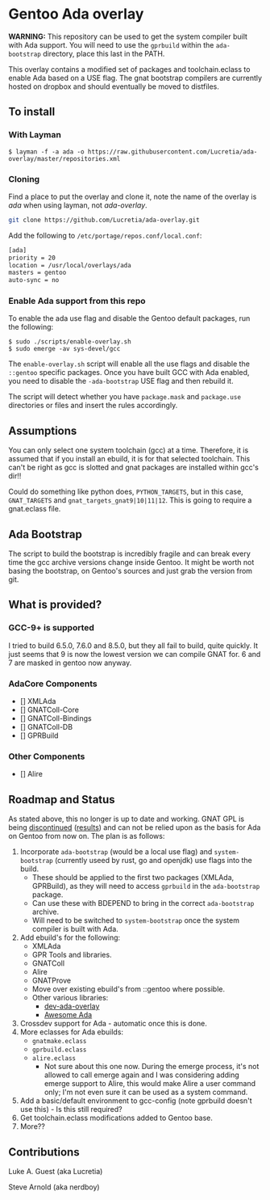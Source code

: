 # Gentoo Ada overlay

**WARNING:** This repository can be used to get the system compiler built with Ada support. You will need to use the ```gprbuild``` within the ```ada-bootstrap``` directory, place this last in the PATH.

This overlay contains a modified set of packages and toolchain.eclass to enable
Ada based on a USE flag.  The gnat bootstrap compilers are currently hosted on
dropbox and should eventually be moved to distfiles.

## To install

### With Layman

```
$ layman -f -a ada -o https://raw.githubusercontent.com/Lucretia/ada-overlay/master/repositories.xml
```

### Cloning

Find a place to put the overlay and clone it, note the name of the overlay is
*ada* when using layman, not *ada-overlay*.

```bash
git clone https://github.com/Lucretia/ada-overlay.git
```

Add the following to ```/etc/portage/repos.conf/local.conf```:

```bash
[ada]
priority = 20
location = /usr/local/overlays/ada
masters = gentoo
auto-sync = no
```

### Enable Ada support from this repo

To enable the ada use flag and disable the Gentoo default packages, run the following:

```
$ sudo ./scripts/enable-overlay.sh
$ sudo emerge -av sys-devel/gcc
```

The ```enable-overlay.sh``` script will enable all the use flags and disable the ```::gentoo``` specific packages. Once you have built GCC with Ada enabled, you need to disable the ```-ada-bootstrap``` USE flag and then rebuild it.

The script will detect whether you have ```package.mask``` and ```package.use``` directories or files and insert the rules accordingly.

## Assumptions

You can only select one system toolchain (gcc) at a time. Therefore, it is assumed that if you install an ebuild, it is for that selected toolchain. This can't be right as gcc is slotted and gnat packages are installed within gcc's dir!!

Could do something like python does, ```PYTHON_TARGETS```, but in this case, ```GNAT_TARGETS``` and ```gnat_targets_gnat9|10|11|12```. This is going to require a gnat.eclass file.

## Ada Bootstrap

The script to build the bootstrap is incredibly fragile and can break every time the gcc archive versions change inside Gentoo. It might be worth not basing the bootstrap, on Gentoo's sources and just grab the version from git.

## What is provided?

### GCC-9+ is supported

I tried to build 6.5.0, 7.6.0 and 8.5.0, but they all fail to build, quite quickly. It just seems that 9 is now the lowest version we can compile GNAT for. 6 and 7 are masked in gentoo now anyway.

### AdaCore Components

* [] XMLAda
* [] GNATColl-Core
* [] GNATColl-Bindings
* [] GNATColl-DB
* [] GPRBuild

### Other Components

* [] Alire

## Roadmap and Status

As stated above, this no longer is up to date and working. GNAT GPL is being [discontinued](https://www.reddit.com/r/ada/comments/hwgbwa/survey_on_the_future_of_gnat_community) ([results](https://www.reddit.com/r/ada/comments/j6oz6i/results_of_the_survey_on_the_future_of_gnat/)) and can not be relied upon as the basis for Ada on Gentoo from now on. The plan is as follows:

1. Incorporate ```ada-bootstrap``` (would be a local use flag) and ```system-bootstrap``` (currently useed by rust, go and openjdk) use flags into the build.
   * These should be applied to the first two packages (XMLAda, GPRBuild), as they will need to access ```gprbuild``` in the ```ada-bootstrap``` package.
   * Can use these with BDEPEND to bring in the correct ```ada-bootstrap``` archive.
   * Will need to be switched to ```system-bootstrap``` once the system compiler is built with Ada.
2. Add ebuild's for the following:
   * XMLAda
   * GPR Tools and libraries.
   * GNATColl
   * Alire
   * GNATProve
   * Move over existing ebuild's from ::gentoo where possible.
   * Other various libraries:
     * [dev-ada-overlay](https://github.com/sarnold/dev-ada-overlay)
     * [Awesome Ada](https://github.com/ohenley/awesome-ada)
3. Crossdev support for Ada - automatic once this is done.
4. More eclasses for Ada ebuilds:
   * ```gnatmake.eclass```
   * ```gprbuild.eclass```
   * ```alire.eclass```
     * Not sure about this one now. During the emerge process, it's not allowed to call emerge again and I was considering adding emerge support to Alire, this would make Alire a user command only; I'm not even sure it can be used as a system command.
5. Add a basic/default environment to gcc-config (note gprbuild doesn't use this) - Is this still required?
6. Get toolchain.eclass modifications added to Gentoo base.
7. More??

## Contributions

Luke A. Guest (aka Lucretia)

Steve Arnold (aka nerdboy)
